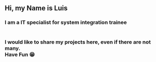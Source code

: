 <h2 aling="center"> Hi, my Name is Luis</h2>
<h3 aling="center"> I am a IT specialist for system integration trainee<h3>
<br>
I would like to share my projects here, even if there are not many.
</br>
Have Fun 😁

